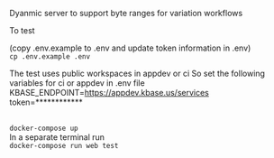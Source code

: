 Dyanmic server to support byte ranges for variation workflows


To test 
</br>

(copy .env.example to .env and update token information in .env)
</br>
<code>cp .env.example  .env</code>

The test uses public workspaces in appdev or ci
So set the following variables for ci or appdev in .env file
</br>
KBASE_ENDPOINT=https://appdev.kbase.us/services
</br>
token=************

</br>
<code>docker-compose up</code>
</br>
In a separate terminal run
</br>
<code>docker-compose run web test </code>
</br>


